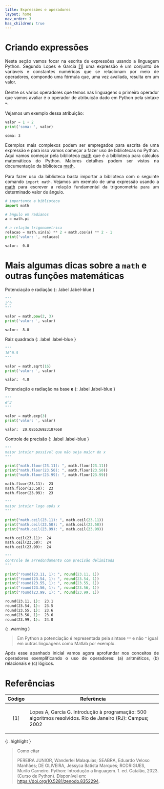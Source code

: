 ```yaml
---
title: Expressões e operadores
layout: home
nav_order: 3
has_children: true
---
```


<!--Don't delete this script-->
<script src = "https://polyfill.io/v3/polyfill.min.js?features=es6"></script>
<script id = "MathJax-script" async src="https://cdn.jsdelivr.net/npm/mathjax@3/es5/tex-mml-chtml.js"></script>
<!--Don't delete this script-->

<h1>Criando expressões</h1>

<p align = "justify">
Nesta seção vamos focar na escrita de expressões usando a linguagem Python. Segundo Lopes e Garcia <a href="#ref1">[1]</a> uma expressão é um conjunto de variáveis e constantes numéricas que se relacionam por meio de operadores, compondo uma fórmula que, uma vez avaliada, resulta em um valor.
<br><br>
Dentre os vários operadores que temos nas linguagens o primeiro operador que vamos avaliar é o operador de atribuição dado em Python pela sintaxe <code>=</code>.
<br><br>
Vejamos um exemplo dessa atribuição:
</p>

```python
valor = 1 + 2
print('soma: ', valor)
```
```cmd
soma: 3
```

<p align = "justify">
Exemplos mais complexos podem ser empregados para escrita de uma expressão e para isso vamos começar a fazer uso de bibliotecas no Python. Aqui vamos começar pela biblioteca <a href="https://docs.python.org/pt-br/3/library/numeric.html" target = "_blank" rel = "noopener noreferrer">math</a> que é a biblioteca para cálculos matemáticos do Python. Maiores detalhes podem ser vistos na documentação da biblioteca <a href="https://docs.python.org/pt-br/3/library/numeric.html" target = "_blank" rel = "noopener noreferrer">math</a>. 
<br><br>
Para fazer uso da biblioteca basta importar a biblioteca com o seguinte comando <code>import math</code>. Vejamos um exemplo de uma expressão usando a <a href="https://docs.python.org/pt-br/3/library/numeric.html" target = "_blank" rel = "noopener noreferrer">math</a> para escrever a relação fundamental da trigonometria para um determinado valor de ângulo.
</p>

```python
# importanto a biblioteca
import math

# ângulo em radianos
a = math.pi

# a relação trigonometrica
relacao = math.sin(a) ** 2 + math.cos(a) ** 2 - 1
print('valor: ', relacao)
```
```cmd
valor:  0.0
```

<h1>Mais algumas dicas sobre a <code>math</code> e outras funções matemáticas</h1>

Potenciação e radiação
{: .label .label-blue }

```python
"""
2^3
"""

valor = math.pow(2, 3)
print('valor: ', valor)
```
```cmd
valor:  8.0
```

Raiz quadrada
{: .label .label-blue }

```python
"""
16^0.5
"""

valor = math.sqrt(16)
print('valor: ', valor)
```
```cmd
valor:  4.0
```

Potenciação e radiação na base **e**
{: .label .label-blue }

```python
"""
e^3
"""

valor = math.exp(3)
print('valor: ', valor)
```
```cmd
valor:  20.085536923187668
```
Controle de precisão
{: .label .label-blue }

```python
"""
maior inteior possível que não seja maior do x
"""

print("math.floor(23.11): ", math.floor(23.11))
print("math.floor(23.50): ", math.floor(23.50))
print("math.floor(23.99): ", math.floor(23.99))
```
```cmd
math.floor(23.11):  23
math.floor(23.50):  23
math.floor(23.99):  23
```

```python
"""
maior inteior logo após x
"""
 
print("math.ceil(23.11): ", math.ceil(23.11))
print("math.ceil(23.50): ", math.ceil(23.50))
print("math.ceil(23.99): ", math.ceil(23.99))
```
```cmd
math.ceil(23.11):  24
math.ceil(23.50):  24
math.ceil(23.99):  24
```

```python
"""
controle de arredondamento com precisão delimitada
"""
 
print("round(23.11, 1): ", round(23.11, 1))
print("round(23.54, 1): ", round(23.54, 1))
print("round(23.55, 1): ", round(23.55, 1))
print("round(23.56, 1): ", round(23.56, 1))
print("round(23.99, 1): ", round(23.99, 1))
```
```cmd
round(23.11, 1):  23.1
round(23.54, 1):  23.5
round(23.55, 1):  23.6
round(23.56, 1):  23.6
round(23.99, 1):  24.0
```

{: .warning }
> Em Python a potenciação é representada pela sintaxe `**` e não `^` igual em outras linguagens como Matlab por exemplo.

<p align = "justify">
Após esse apanhado inicial vamos agora aprofundar nos conceitos de operadores exemplificando o uso de operadores: (a) aritméticos, (b) relacionais e (c) lógicos.
</p>

<h1>Referências</h1>

<table>
    <thead>
        <tr>
            <th>Código</th>
            <th>Referência</th>
        </tr>
    </thead>
    <tbody>
        <tr>
            <td><p align = "center" id = "ref1">[1]</p></td>
            <td><p align = "left">Lopes A, Garcia G. Introdução à programação: 500 algoritmos resolvidos. Rio de Janeiro (RJ): Campus; 2002</p></td>
        </tr>
    </tbody>
</table>

{: .highlight }
> Como citar
> 
> PEREIRA JUNIOR, Wanderlei Malaquias; SEABRA, Eduardo Veloso Manhães; DE OLIVEIRA, Jessyca Batista Marques; RODRIGUES, Murilo Carneiro. Python: Introdução a linguagem. 1. ed. Catalão, 2023. (Curso de Python). Disponível em: <https://doi.org/10.5281/zenodo.8352294>.